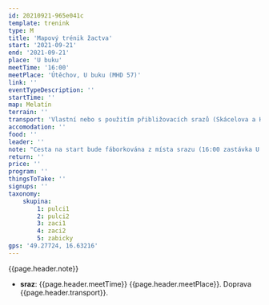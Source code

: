 ```yaml
---
id: 20210921-965e041c
template: trenink
type: M
title: 'Mapový trénik žactva'
start: '2021-09-21'
end: '2021-09-21'
place: 'U buku'
meetTime: '16:00'
meetPlace: 'Útěchov, U buku (MHD 57)'
link: ''
eventTypeDescription: ''
startTime: ''
map: Melatín
terrain: ''
transport: 'Vlastní nebo s použitím přibližovacích srazů (Skácelova a Halasovo náměstí)'
accomodation: ''
food: ''
leader: ''
note: "Cesta na start bude fáborkována z místa srazu (16:00 zastávka U buku)\n**Přibližovací srazy:**\n* 15:10 Skácelova\t(15:15 Autobus 53 - Halasovo náměstí 15:27, 15:33 Autobus 57 - U buku\t15:47)\n* 15:25 Halasovo náměstí (15:33 Autobus 57 - U buku\t15:47)"
return: ''
price: ''
program: ''
thingsToTake: ''
signups: ''
taxonomy:
    skupina:
        1: pulci1
        2: pulci2
        3: zaci1
        4: zaci2
        5: zabicky
gps: '49.27724, 16.63216'
---
```


{{page.header.note}}
* **sraz**: {{page.header.meetTime}} {{page.header.meetPlace}}. Doprava {{page.header.transport}}.
